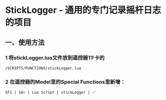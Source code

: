 # StickLogger - 通用的专门记录摇杆日志的项目

## 一、使用方法

### 1 将stickLogger.lua文件放到遥控器TF卡的
```bash
/SCRIPTS/FUNCTIONS/stickLogger.lua
```

### 2 在遥控器的Model里的Special Functions里新增：
```bash
SF1 | SA↑ | Lua Script | stickLogger | ✅
```